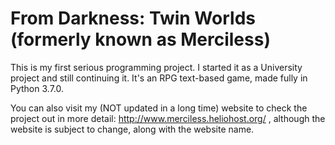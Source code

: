 # From Darkness: Twin Worlds (formerly known as Merciless)
This is my first serious programming project. I started it as a University project and still continuing it. It's an RPG text-based game, made fully in Python 3.7.0.

You can also visit my (NOT updated in a long time) website to check the project out in more detail: http://www.merciless.heliohost.org/ ,
although the website is subject to change, along with the website name.
